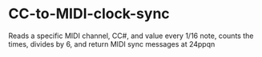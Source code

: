 # CC-to-MIDI-clock-sync
Reads a specific MIDI channel, CC#, and value every 1/16 note, counts the times, divides by 6, and return MIDI sync messages at 24ppqn
